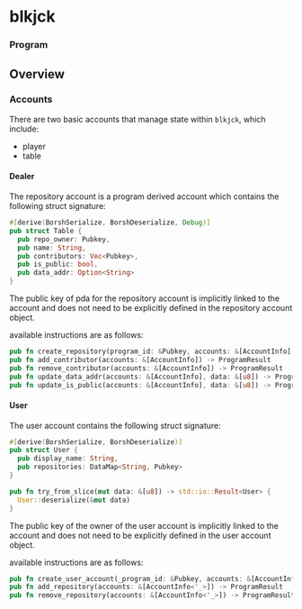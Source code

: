 # blkjck

### Program


## Overview

### Accounts

There are two basic accounts that manage state within `blkjck`, which include:

  - player
  - table

#### Dealer

The repository account is a program derived account which contains the following struct signature:

```rs
#[derive(BorshSerialize, BorshDeserialize, Debug)]
pub struct Table {
  pub repo_owner: Pubkey,
  pub name: String,
  pub contributors: Vec<Pubkey>,
  pub is_public: bool,
  pub data_addr: Option<String>
}
```

The public key of pda for the repository account is implicitly linked to the account and does not need to be explicitly defined in the repository account object.

available instructions are as follows:

```rs
pub fn create_repository(program_id: &Pubkey, accounts: &[AccountInfo], data: &[u8]) -> ProgramResult
pub fn add_contributor(accounts: &[AccountInfo]) -> ProgramResult
pub fn remove_contributor(accounts: &[AccountInfo]) -> ProgramResult
pub fn update_data_addr(accounts: &[AccountInfo], data: &[u8]) -> ProgramResult
pub fn update_is_public(accounts: &[AccountInfo], data: &[u8]) -> ProgramResult
```

#### User

The user account contains the following struct signature:

```rs
#[derive(BorshSerialize, BorshDeserialize)]
pub struct User {
  pub display_name: String,
  pub repositories: DataMap<String, Pubkey>
}

pub fn try_from_slice(mut data: &[u8]) -> std::io::Result<User> {
  User::deserialize(&mut data)
}
```

The public key of the owner of the user account is implicitly linked to the account and does not need to be explicitly defined in the user account object.

available instructions are as follows:

```rs
pub fn create_user_account(_program_id: &Pubkey, accounts: &[AccountInfo], data: &[u8]) -> ProgramResult
pub fn add_repository(accounts: &[AccountInfo<'_>]) -> ProgramResult
pub fn remove_repository(accounts: &[AccountInfo<'_>]) -> ProgramResult
```